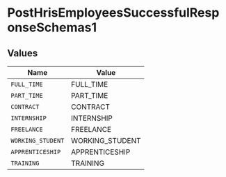 # PostHrisEmployeesSuccessfulResponseSchemas1


## Values

| Name              | Value             |
| ----------------- | ----------------- |
| `FULL_TIME`       | FULL_TIME         |
| `PART_TIME`       | PART_TIME         |
| `CONTRACT`        | CONTRACT          |
| `INTERNSHIP`      | INTERNSHIP        |
| `FREELANCE`       | FREELANCE         |
| `WORKING_STUDENT` | WORKING_STUDENT   |
| `APPRENTICESHIP`  | APPRENTICESHIP    |
| `TRAINING`        | TRAINING          |